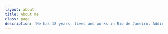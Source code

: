 ```yaml
---
layout: about
title: About me
class: page
description: 'He has 18 years, lives and works in Rio de Janeiro. Addicted to coffee and JavaScript, loves to solve problems.'
---
```

